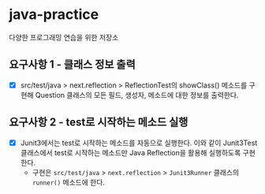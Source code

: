 # java-practice
다양한 프로그래밍 연습을 위한 저장소

## 요구사항 1 - 클래스 정보 출력
- [x] src/test/java > next.reflection > ReflectionTest의 showClass() 메소드를 구현해 Question 클래스의 모든 필드, 생성자, 메소드에 대한 정보를 출력한다.

## 요구사항 2 - test로 시작하는 메소드 실행
- [x] Junit3에서는 test로 시작하는 메소드를 자동으로 실행한다. 이와 같이 Junit3Test 클래스에서 test로 시작하는 메소드만 Java Reflection을 활용해 실행하도록 구현한다.
  - 구현은 `src/test/java` > `next.reflection` > `Junit3Runner` 클래스의 `runner()` 메소드에 한다.

